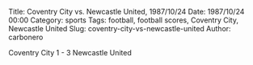 Title: Coventry City vs. Newcastle United, 1987/10/24
Date: 1987/10/24 00:00
Category: sports
Tags: football, football scores, Coventry City, Newcastle United
Slug: coventry-city-vs-newcastle-united
Author: carbonero


Coventry City 1 - 3 Newcastle United
